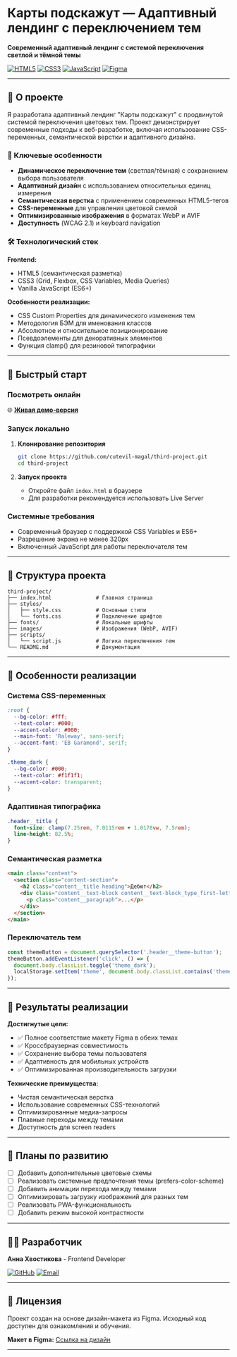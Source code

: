 # Карты подскажут — Адаптивный лендинг с переключением тем

**Современный адаптивный лендинг с системой переключения светлой и тёмной темы**

[![HTML5](https://img.shields.io/badge/HTML5-E34F26?style=for-the-badge&logo=html5&logoColor=white)](https://developer.mozilla.org/ru/docs/Web/HTML)
[![CSS3](https://img.shields.io/badge/CSS3-1572B6?style=for-the-badge&logo=css3&logoColor=white)](https://developer.mozilla.org/ru/docs/Web/CSS)
[![JavaScript](https://img.shields.io/badge/JavaScript-F7DF1E?style=for-the-badge&logo=javascript&logoColor=black)](https://developer.mozilla.org/ru/docs/Web/JavaScript)
[![Figma](https://img.shields.io/badge/Figma-F24E1E?style=for-the-badge&logo=figma&logoColor=white)](https://figma.com)

---

## 📖 О проекте

Я разработала адаптивный лендинг "Карты подскажут" с продвинутой системой переключения цветовых тем. Проект демонстрирует современные подходы к веб-разработке, включая использование CSS-переменных, семантической верстки и адаптивного дизайна.

### 🎯 Ключевые особенности

- **Динамическое переключение тем** (светлая/тёмная) с сохранением выбора пользователя
- **Адаптивный дизайн** с использованием относительных единиц измерения
- **Семантическая верстка** с применением современных HTML5-тегов
- **CSS-переменные** для управления цветовой схемой
- **Оптимизированные изображения** в форматах WebP и AVIF
- **Доступность** (WCAG 2.1) и keyboard navigation

### 🛠 Технологический стек

**Frontend:**
- HTML5 (семантическая разметка)
- CSS3 (Grid, Flexbox, CSS Variables, Media Queries)
- Vanilla JavaScript (ES6+)

**Особенности реализации:**
- CSS Custom Properties для динамического изменения тем
- Методология БЭМ для именования классов
- Абсолютное и относительное позиционирование
- Псевдоэлементы для декоративных элементов
- Функция clamp() для резиновой типографики

---

## 🚀 Быстрый старт

### Посмотреть онлайн

🌐 **[Живая демо-версия](https://cutevil-magal.github.io/third-project/)**

### Запуск локально

1. **Клонирование репозитория**
   ```bash
   git clone https://github.com/cutevil-magal/third-project.git
   cd third-project
   ```

2. **Запуск проекта**
   - Откройте файл `index.html` в браузере
   - Для разработки рекомендуется использовать Live Server

### Системные требования
- Современный браузер с поддержкой CSS Variables и ES6+
- Разрешение экрана не менее 320px
- Включенный JavaScript для работы переключателя тем

---

## 📁 Структура проекта

```
third-project/
├── index.html              # Главная страница
├── styles/
│   ├── style.css           # Основные стили
│   └── fonts.css           # Подключение шрифтов
├── fonts/                  # Локальные шрифты
├── images/                 # Изображения (WebP, AVIF)
├── scripts/
│   └── script.js           # Логика переключения тем
└── README.md               # Документация
```

---

## 🎨 Особенности реализации

### Система CSS-переменных
```css
:root {
  --bg-color: #fff;
  --text-color: #000;
  --accent-color: #000;
  --main-font: 'Raleway', sans-serif;
  --accent-font: 'EB Garamond', serif;
}

.theme_dark {
  --bg-color: #000;
  --text-color: #f1f1f1;
  --accent-color: transparent;
}
```

### Адаптивная типографика
```css
.header__title {
  font-size: clamp(7.25rem, 7.0115rem + 1.0178vw, 7.5rem);
  line-height: 82.5%;
}
```

### Семантическая разметка
```html
<main class="content">
  <section class="content-section">
    <h2 class="content__title heading">Дебют</h2>
    <div class="content__text-block content__text-block_type_first-lettered">
      <p class="content__paragraph">...</p>
    </div>
  </section>
</main>
```

### Переключатель тем
```javascript
const themeButton = document.querySelector('.header__theme-button');
themeButton.addEventListener('click', () => {
  document.body.classList.toggle('theme_dark');
  localStorage.setItem('theme', document.body.classList.contains('theme_dark') ? 'dark' : 'light');
});
```

---

## 🎯 Результаты реализации

**Достигнутые цели:**
- ✅ Полное соответствие макету Figma в обеих темах
- ✅ Кроссбраузерная совместимость
- ✅ Сохранение выбора темы пользователя
- ✅ Адаптивность для мобильных устройств
- ✅ Оптимизированная производительность загрузки

**Технические преимущества:**
- Чистая семантическая верстка
- Использование современных CSS-технологий
- Оптимизированные медиа-запросы
- Плавные переходы между темами
- Доступность для screen readers

---

## 🔮 Планы по развитию

- [ ] Добавить дополнительные цветовые схемы
- [ ] Реализовать системные предпочтения темы (prefers-color-scheme)
- [ ] Добавить анимации перехода между темами
- [ ] Оптимизировать загрузку изображений для разных тем
- [ ] Реализовать PWA-функциональность
- [ ] Добавить режим высокой контрастности

---

## 👩‍💻 Разработчик

**Анна Хвостикова** - Frontend Developer

[![GitHub](https://img.shields.io/badge/GitHub-181717?style=for-the-badge&logo=github&logoColor=white)](https://github.com/cutevil-magal)
[![Email](https://img.shields.io/badge/Email-ana.magal@yandex.by-D14836?style=for-the-badge&logo=gmail&logoColor=white)](mailto:ana.magal@yandex.by)

---

## 📄 Лицензия

Проект создан на основе дизайн-макета из Figma. Исходный код доступен для ознакомления и обучения.

**Макет в Figma:** [Ссылка на дизайн](https://www.figma.com/design/4qb9fmrx7bwxFmo7geqzxC/%235-%D0%9A%D0%B0%D1%80%D1%82%D1%8B-%D0%BF%D0%BE%D0%B4%D1%81%D0%BA%D0%B0%D0%B6%D1%83%D1%82?node-id=0-1&t=lRI10Gb33o5kQFHa-1)

---
